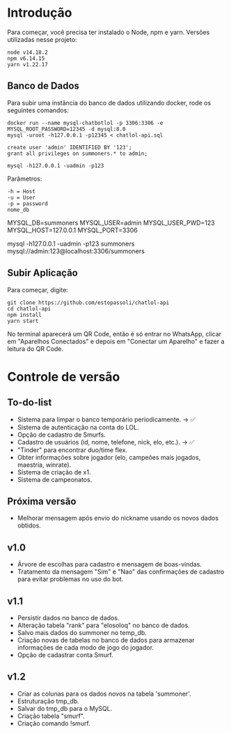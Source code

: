 # Introdução

Para começar, você precisa ter instalado o Node, npm e yarn.
Versões utilizadas nesse projeto:

```
node v14.18.2
npm v6.14.15
yarn v1.22.17
```

## Banco de Dados

Para subir uma instância do banco de dados utilizando docker, rode os seguintes comandos:

```
docker run --name mysql-chatbotlol -p 3306:3306 -e MYSQL_ROOT_PASSWORD=12345 -d mysql:8.0
mysql -uroot -h127.0.0.1 -p12345 < chatlol-api.sql

create user 'admin' IDENTIFIED BY '123';
grant all privileges on summoners.* to admin;

mysql -h127.0.0.1 -uadmin -p123
```

Parâmetros:
```
-h = Host
-u = User
-p = password
nome_db
```

MYSQL_DB=summoners
MYSQL_USER=admin
MYSQL_USER_PWD=123
MYSQL_HOST=127.0.0.1
MYSQL_PORT=3306

mysql -h127.0.0.1 -uadmin -p123 summoners
mysql://admin:123@localhost:3306/summoners

## Subir Aplicação

Para começar, digite:

```
git clone https://github.com/estopassoli/chatlol-api
cd chatlol-api
npm install
yarn start
```

No terminal aparecerá um QR Code, então é só entrar no WhatsApp, clicar em "Aparelhos Conectados" e depois em "Conectar um Aparelho" e fazer a leitura do QR Code.

# Controle de versão

## To-do-list

- Sistema para limpar o banco temporário periodicamente. -> ✅
- Sistema de autenticação na conta do LOL. 
- Opção de cadastro de Smurfs.
- Cadastro de usuários (id, nome, telefone, nick, elo, etc.). -> ✅
- "Tinder" para encontrar duo/time flex.
- Obter informações sobre jogador (elo, campeões mais jogados, maestria, winrate).
- Sistema de criação de x1.
- Sistema de campeonatos.

## Próxima versão

- Melhorar mensagem após envio do nickname usando os novos dados obtidos.

## v1.0

- Árvore de escolhas para cadastro e mensagem de boas-vindas.
- Tratamento da mensagem "Sim" e "Nao" das confirmações de cadastro para evitar problemas no uso do bot.

## v1.1

- Persistir dados no banco de dados.
- Alteração tabela "rank" para "elosoloq" no banco de dados.
- Salvo mais dados do summoner no temp_db.
- Criação novas de tabelas no banco de dados para armazenar informações de cada modo de jogo do jogador.
- Opção de cadastrar conta Smurf.

## v1.2

- Criar as colunas para os dados novos na tabela 'summoner'.
- Estruturação tmp_db.
- Salvar do tmp_db para o MySQL.
- Criação tabela "smurf".
- Criação comando !smurf.